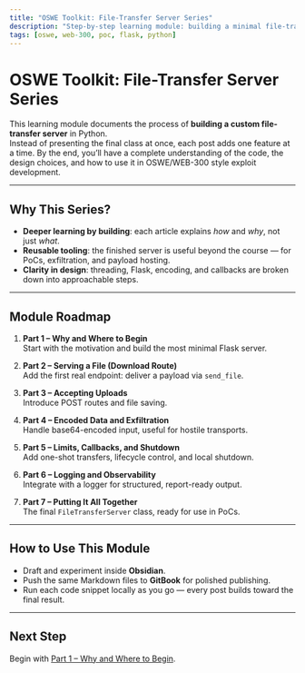 ```yaml
---
title: "OSWE Toolkit: File-Transfer Server Series"
description: "Step-by-step learning module: building a minimal file-transfer server in Python with Flask, threading, and logging."
tags: [oswe, web-300, poc, flask, python]
---
```


# OSWE Toolkit: File-Transfer Server Series

This learning module documents the process of **building a custom file-transfer server** in Python.  
Instead of presenting the final class at once, each post adds one feature at a time. By the end, you’ll have a complete understanding of the code, the design choices, and how to use it in OSWE/WEB-300 style exploit development.

---

## Why This Series?

- **Deeper learning by building**: each article explains *how* and *why*, not just *what*.  
- **Reusable tooling**: the finished server is useful beyond the course — for PoCs, exfiltration, and payload hosting.  
- **Clarity in design**: threading, Flask, encoding, and callbacks are broken down into approachable steps.  

---

## Module Roadmap

1. **Part 1 – Why and Where to Begin**  
   Start with the motivation and build the most minimal Flask server.

2. **Part 2 – Serving a File (Download Route)**  
   Add the first real endpoint: deliver a payload via `send_file`.

3. **Part 3 – Accepting Uploads**  
   Introduce POST routes and file saving.

4. **Part 4 – Encoded Data and Exfiltration**  
   Handle base64-encoded input, useful for hostile transports.

5. **Part 5 – Limits, Callbacks, and Shutdown**  
   Add one-shot transfers, lifecycle control, and local shutdown.

6. **Part 6 – Logging and Observability**  
   Integrate with a logger for structured, report-ready output.

7. **Part 7 – Putting It All Together**  
   The final `FileTransferServer` class, ready for use in PoCs.

---

## How to Use This Module

- Draft and experiment inside **Obsidian**.  
- Push the same Markdown files to **GitBook** for polished publishing.  
- Run each code snippet locally as you go — every post builds toward the final result.  

---

## Next Step

Begin with [Part 1 – Why and Where to Begin](./part1.md).